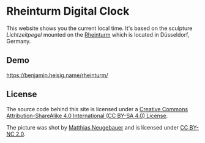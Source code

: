 #   Rheinturm Digital Clock

This website shows you the current local time. It's based on the sculpture _Lichtzeitpegel_ mounted on the [Rheinturm](https://en.wikipedia.org/wiki/Rheinturm) which is located in Düsseldorf, Germany.


##  Demo

<https://benjamin.heisig.name/rheinturm/>


##  License

The source code behind this site is licensed under a [Creative Commons Attribution-ShareAlike 4.0 International (CC BY-SA 4.0) License](https://creativecommons.org/licenses/by-sa/4.0/).

The picture was shot by [Matthias Neugebauer](https://www.flickr.com/photos/fred_madison/6371151793) and is licensed under [CC BY-NC 2.0](https://creativecommons.org/licenses/by-nc/2.0/).
